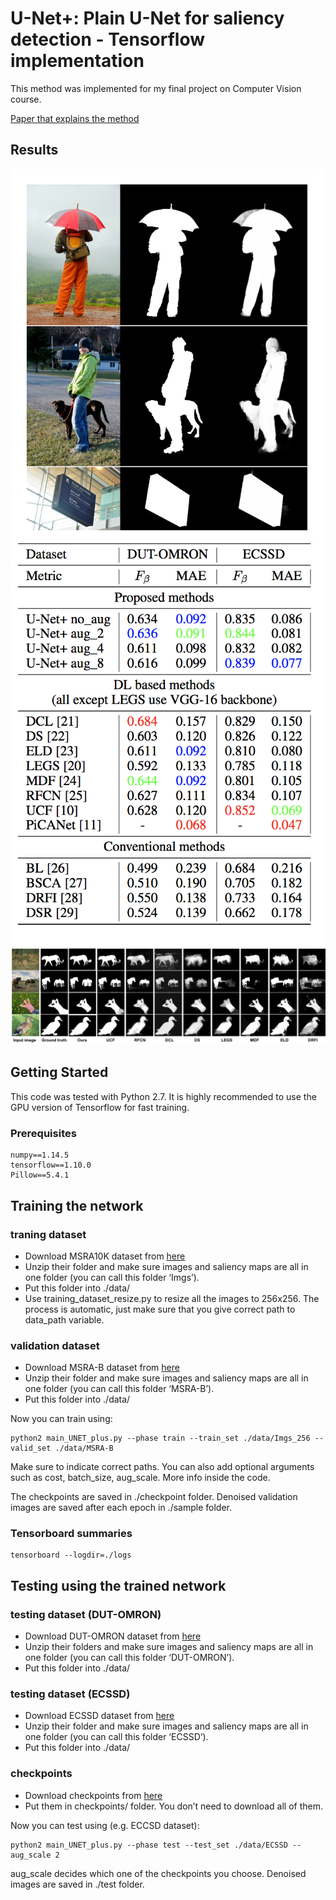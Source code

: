 # U-Net+: Plain U-Net for saliency detection - Tensorflow implementation

This method was implemented for my final project on Computer Vision course.

[Paper that explains the method](https://drive.google.com/file/d/1sOYqo4UwCDvtO1ayGgQgY2TimzjXQK0O/view?usp=sharing)

## Results
![examples](./imgs/examples.png)
![table](./imgs/Table1.png)
![methods](./imgs/methods.png)


## Getting Started

This code was tested with Python 2.7. It is highly recommended to use the GPU version of Tensorflow for fast training.

### Prerequisites
```
numpy==1.14.5
tensorflow==1.10.0
Pillow==5.4.1
```

## Training the network

### traning dataset
- Download MSRA10K dataset from [here](http://mmcheng.net/msra10k/)
- Unzip their folder and make sure images and saliency maps are all in one folder (you can call this folder ‘Imgs’).
- Put this folder into ./data/
- Use training_dataset_resize.py to resize all the images to 256x256. The process is automatic, just make sure that you give correct path to data_path variable.

### validation dataset
- Download MSRA-B dataset from [here](http://mmcheng.net/msra10k/)
- Unzip their folder and make sure images and saliency maps are all in one folder (you can call this folder ‘MSRA-B’).
- Put this folder into ./data/

Now you can train using:
```
python2 main_UNET_plus.py --phase train --train_set ./data/Imgs_256 --valid_set ./data/MSRA-B
```
Make sure to indicate correct paths. You can also add optional arguments such as cost, batch_size, aug_scale. More info inside the code.

The checkpoints are saved in ./checkpoint folder. Denoised validation images are saved after each epoch in ./sample folder.

### Tensorboard summaries
```
tensorboard --logdir=./logs
```
## Testing using the trained network
### testing dataset (DUT-OMRON)
- Download DUT-OMRON dataset from [here](http://saliencydetection.net/dut-omron/#outline-container-org13291b3)
- Unzip their folders and make sure images and saliency maps are all in one folder (you can call this folder ‘DUT-OMRON’).
- Put this folder into ./data/

### testing dataset (ECSSD)
- Download ECSSD dataset from [here](http://www.cse.cuhk.edu.hk/leojia/projects/hsaliency/dataset.html)
- Unzip their folder and make sure images and saliency maps are all in one folder (you can call this folder ‘ECSSD’).
- Put this folder into ./data/

### checkpoints
- Download checkpoints from [here](https://drive.google.com/drive/folders/1kVGuOvgozg3AC-xN5-DHAo3fy2FdsoQZ?usp=sharing)
- Put them in checkpoints/ folder. You don’t need to download all of them.

Now you can test using (e.g. ECCSD dataset):
```
python2 main_UNET_plus.py --phase test --test_set ./data/ECSSD --aug_scale 2
```
aug_scale decides which one of the checkpoints you choose.
Denoised images are saved in ./test folder.



